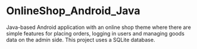 # OnlineShop_Android_Java
Java-based Android application with an online shop theme where there are simple features for placing orders, logging in users and managing goods data on the admin side. This project uses a SQLite database.

